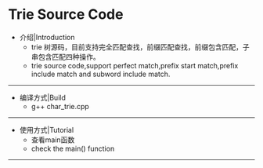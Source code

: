 Trie Source Code
===

* 介绍|Introduction  
  * trie 树源码，目前支持完全匹配查找，前缀匹配查找，前缀包含匹配，子串包含匹配四种操作。  
  * trie source code,support perfect match,prefix start match,prefix include match and subword include match. 

-------

* 编译方式|Build  
  * g++ char_trie.cpp 

-------

* 使用方式|Tutorial  
  * 查看main函数  
  * check the main() function

-------
